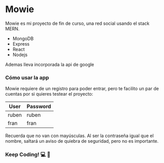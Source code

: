 # Mowie

Mowie es mi proyecto de fin de curso, una red social usando el stack MERN.

  - MongoDB
  - Express
  - React
  - Nodejs

Ademas lleva incorporada la api de google


### Cómo usar la app

Mowie requiere de un registro para poder entrar, pero te facilito un par de cuentas por si quieres testear el proyecto:

| User | Password |
| ------ | ------ |
| ruben | ruben |
| fran | fran |
  
Recuerda que no van con mayúsculas. 
Al ser la contraseña igual que el nombre, saltará un aviso de quiebra de seguridad, pero no es importante.
  
### Keep Coding! :computer: :rocket:
